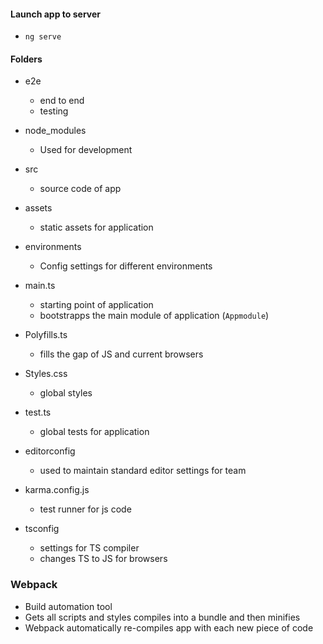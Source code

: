 #### Launch app to server
- `ng serve`

#### Folders
- e2e
  - end to end
  - testing

- node_modules  
  - Used for development

- src
  - source code of app

- assets
  - static assets for application

- environments
  - Config settings for different environments

- main.ts
  - starting point of application
  - bootstrapps the main module of application (`Appmodule`)

- Polyfills.ts
  - fills the gap of JS and current browsers

- Styles.css
  - global styles

- test.ts
  - global tests for application

- editorconfig 
  - used to maintain standard editor settings for team

- karma.config.js
  - test runner for js code

- tsconfig 
  - settings for TS compiler
  - changes TS to JS for browsers


### Webpack
- Build automation tool
- Gets all scripts and styles compiles into a bundle and then minifies
- Webpack automatically re-compiles app with each new piece of code